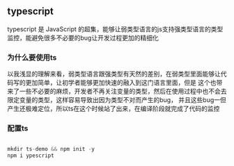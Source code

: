 ## typescript

typescript 是 JavaScript 的超集，能够让弱类型语言的js支持强类型语言的类型监控，能避免很多不必要的bug让开发过程更加的精细化

### 为什么要使用ts

以我浅显的理解来看，弱类型语言跟强类型有天然的差别，在弱类型里面能够让代码写的更加简单，让初学者能够更加快速的融入到这门语言里面，但是
这个也带来了一些不必要的麻烦，开发者不再关注变量的类型，然后在使用过程中也不会去限定变量的类型，这样容易导致出因为类型不对而产生的bug，
并且这些bug一但产生还极难定位，所以ts在这个时候站了出来，在编译阶段就完成了代码的监控

### 配置ts

``` javascript

mkdir ts-demo && npm init -y
npm i ypescript

```